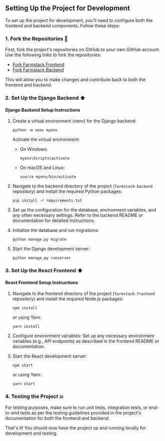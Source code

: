 ## Setting Up the Project for Development

To set up the project for development, you'll need to configure both the frontend and backend components. Follow these steps:

### 1. Fork the Repositories :fork_and_knife:

First, fork the project's repositories on GitHub to your own GitHub account. Use the following links to fork the repositories:

- [Fork Farmstack Frontend](https://github.com/digitalgreenorg/farmstack-frontend)
- [Fork Farmstack Backend](https://github.com/digitalgreenorg/farmstack-backend)

This will allow you to make changes and contribute back to both the frontend and backend.

### 2. Set Up the Django Backend :arrow_up:

#### Django Backend Setup Instructions

1. Create a virtual environment (venv) for the Django backend:

   ```
   python -m venv myenv
   ```

   Activate the virtual environment:

   - On Windows:

     ```
     myenv\Scripts\activate
     ```

   - On macOS and Linux:
     ```
     source myenv/bin/activate
     ```

2. Navigate to the backend directory of the project (`farmstack-backend` repository) and install the required Python packages:

   ```
   pip install -r requirements.txt
   ```

3. Set up the configuration for the database, environment variables, and any other necessary settings. Refer to the backend README or documentation for detailed instructions.

4. Initialize the database and run migrations:

   ```
   python manage.py migrate
   ```

5. Start the Django development server:
   ```
   python manage.py runserver
   ```

### 3. Set Up the React Frontend :arrow_up:

#### React Frontend Setup Instructions

1. Navigate to the frontend directory of the project (`farmstack-frontend` repository) and install the required Node.js packages:

   ```
   npm install
   ```

   or using Yarn:

   ```
   yarn install
   ```

2. Configure environment variables: Set up any necessary environment variables (e.g., API endpoints) as described in the frontend README or documentation.

3. Start the React development server:
   ```
   npm start
   ```
   or using Yarn:
   ```
   yarn start
   ```

### 4. Testing the Project 💥

For testing purposes, make sure to run unit tests, integration tests, or end-to-end tests as per the testing guidelines provided in the project's documentation for both the frontend and backend.

That's it! You should now have the project up and running locally for development and testing.
